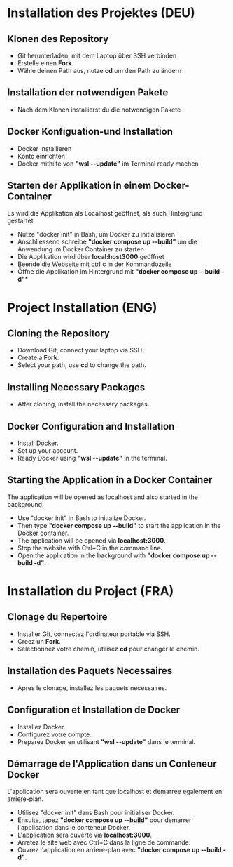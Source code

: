 # Installation des Projektes (DEU)
## Klonen des Repository
- Git herunterladen, mit dem Laptop über SSH verbinden
- Erstelle einen **Fork**.
- Wähle deinen Path aus, nutze **cd** um den Path zu ändern
## Installation der notwendigen Pakete
- Nach dem Klonen installierst du die notwendigen Pakete
## Docker Konfiguation-und Installation
- Docker Installieren
- Konto einrichten
- Docker mithilfe von **"wsl --update"** im Terminal ready machen
## Starten der Applikation in einem Docker-Container
Es wird die Applikation als Localhost geöffnet, als auch Hintergrund gestartet
- Nutze "docker init" in Bash, um Docker zu initialisieren
- Anschliessend schreibe **"docker compose up --build"** um die Anwendung im Docker Container zu starten
- Die Applikation wird über **local:host3000** geöffnet
- Beende die Webseite mit ctrl c in der Kommandozeile 
- Öffne die Applikation im Hintergrund mit **"docker compose up --build -d"***
 # Project Installation (ENG)

## Cloning the Repository 
- Download Git, connect your laptop via SSH.
- Create a **Fork**.
- Select your path, use **cd** to change the path.

## Installing Necessary Packages
- After cloning, install the necessary packages.

## Docker Configuration and Installation
- Install Docker.
- Set up your account.
- Ready Docker using **"wsl --update"** in the terminal.

## Starting the Application in a Docker Container
The application will be opened as localhost and also started in the background.
- Use "docker init" in Bash to initialize Docker.
- Then type **"docker compose up --build"** to start the application in the Docker container.
- The application will be opened via **localhost:3000**.
- Stop the website with Ctrl+C in the command line.
- Open the application in the background with **"docker compose up --build -d"**.
 
# Installation du Project (FRA)

## Clonage du Repertoire
- Installer Git, connectez l'ordinateur portable via SSH.
- Creez un **Fork**.
- Selectionnez votre chemin, utilisez **cd** pour changer le chemin.

## Installation des Paquets Necessaires
- Apres le clonage, installez les paquets necessaires.

## Configuration et Installation de Docker
- Installez Docker.
- Configurez votre compte.
- Preparez Docker en utilisant **"wsl --update"** dans le terminal.

## Démarrage de l'Application dans un Conteneur Docker
L'application sera ouverte en tant que localhost et demarree egalement en arriere-plan.
- Utilisez "docker init" dans Bash pour initialiser Docker.
- Ensuite, tapez **"docker compose up --build"** pour demarrer l'application dans le conteneur Docker.
- L'application sera ouverte via **localhost:3000**.
- Arretez le site web avec Ctrl+C dans la ligne de commande.
- Ouvrez l'application en arriere-plan avec **"docker compose up --build -d"**.
  


